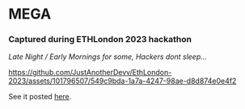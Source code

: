 # MEGA
### Captured during ETHLondon 2023 hackathon

_Late Night / Early Mornings for some, Hackers dont sleep..._

https://github.com/JustAnotherDevv/EthLondon-2023/assets/101796507/549c9bda-1a7a-4247-98ae-d8d874e0e4f2

See it posted [here](https://x.com/jensei_/status/1718585144393556388?s=20).
